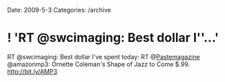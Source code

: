 Date: 2009-5-3
Categories: /archive

# ! 'RT @swcimaging: Best dollar I''...'

RT @swcimaging: Best dollar I've spent today: RT @<a href="http://twitter.com/Pastemagazine">Pastemagazine</a> @amazonmp3: Ornette Coleman's Shape of Jazz to Come $.99. <a href="http://bit.ly/AMP3" rel="nofollow">http://bit.ly/AMP3</a>
